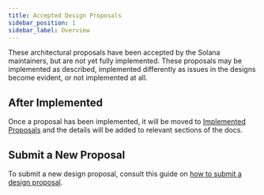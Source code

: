 ```yaml
---
title: Accepted Design Proposals
sidebar_position: 1
sidebar_label: Overview
---
```


These architectural proposals have been accepted by the Solana maintainers, but are not yet fully implemented. These proposals may be implemented as described, implemented differently as issues in the designs become evident, or not implemented at all.

## After Implemented
Once a proposal has been implemented, it will be moved to [Implemented Proposals](../implemented-proposals/implemented-proposals.md) and the details will be added to relevant sections of the docs.

## Submit a New Proposal

To submit a new design proposal, consult this guide on [how to submit a design proposal](../proposals.md#submit-a-design-proposal).
